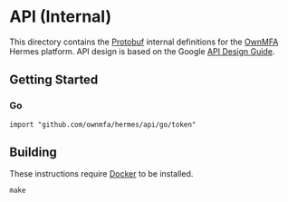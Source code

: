 # API (Internal)

This directory contains the
[Protobuf](https://developers.google.com/protocol-buffers/) internal definitions
for the [OwnMFA](https://www.ownmfa.com/) Hermes platform. API design is
based on the Google [API Design Guide](https://cloud.google.com/apis/design).

## Getting Started

### Go

```
import "github.com/ownmfa/hermes/api/go/token"
```

## Building

These instructions require
[Docker](https://docs.docker.com/get-started/overview/) to be installed.

```
make
```
